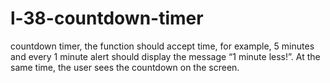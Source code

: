 # l-38-countdown-timer
countdown timer, the function should accept time, for example, 5 minutes and every 1 minute alert should display the message “1 minute less!”. At the same time, the user sees the countdown on the screen.
